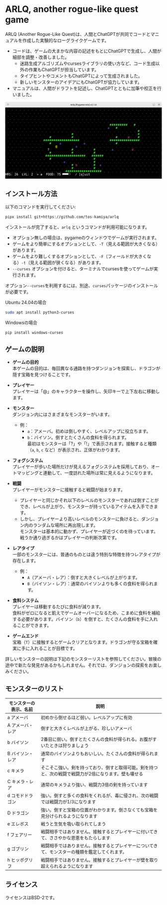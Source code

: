 # ARLQ, another rogue-like quest game

ARLQ (Another Rogue-Like Quest)は、人間とChatGPTが共同でコードとマニュアルを作成した実験的なローグライクゲームです。

* コードは、ゲームの大まかな内容の記述をもとにChatGPTで生成し、人間が細部を調整・改善しました。
  * 迷路生成アルゴリズムやcursesライブラリの使い方など、コード生成以外の作業もChatGPTが担当しています。
  * タイプヒントやコメントもChatGPTによって生成されました。
  * 新しいモンスターのアイデアにもChatGPTが協力しています。
* マニュアルは、人間がドラフトを記述し、ChatGPTとともに加筆や校正を行いました。

![](screenshot.png)

## インストール方法

以下のコマンドを実行してください:

```bash
pipx install git+https://github.com/tos-kamiya/arlq
```

インストールが完了すると、`arlq` というコマンドが利用可能になります。

- オプション無しの場合は、pygameのウィンドウでゲームが実行されます。
- ゲームをより簡単にするオプションとして、`-T`（見える範囲が大きくなる）があります。
- ゲームをより難しくするオプションとして、`-F`（フィールドが大きくなる）`-t`（見える範囲が狭くなる）があります。
- `--curses` オプションを付けると、ターミナルでcursesを使ってゲームが実行されます。

オプション`--curses`を利用するには、別途、`curses`パッケージのインストールが必要です。

Ubuntu 24.04の場合

```bash
sudo apt install python3-curses
```

Windowsの場合

```bash
pip install windows-curses
```

## ゲームの説明

* **ゲームの目的**  
  本ゲームの目的は、毎回異なる通路を持つダンジョンを探索し、ドラゴンが隠す宝箱を見つけることです。

* **プレイヤー**  
  プレイヤーは「@」のキャラクターを操作し、矢印キーで上下左右に移動します。

* **モンスター**  
  ダンジョン内にはさまざまなモンスターがいます。  
  - 例：  
    - `a`：アメーバ。初めは倒しやすく、レベルアップに役立ちます。  
    - `b`：バイソン。倒すとたくさんの食料を得られます。  
  最初はモンスターは「?」や「!」で表示されます。接触すると種類（`a`, `b`, `c` など）が表示され、正体がわかります。

* **フォグシステム**  
  プレイヤーが歩いた場所だけが見えるフォグシステムを採用しており、オートマッピングと連動して、一度訪れた場所は常に見えるようになります。

* **戦闘**  
  プレイヤーがモンスターに接触すると戦闘が始まります。  
  - プレイヤーと同じかそれ以下のレベルのモンスターであれば倒すことができ、レベルが上がり、モンスターが持っているアイテムを入手できます。  
  - しかし、プレイヤーより高いレベルのモンスターに負けると、ダンジョン内のランダムな場所に再出現します。  
  モンスターは基本的に動かず、プレイヤーが近づくのを待っています。戦うか通り過ぎるかはプレイヤーの判断次第です。

* **レアタイプ**  
  一部のモンスターには、普通のものとは違う特別な特徴を持つレアタイプが存在します。  
  - 例：  
    - `A`（アメーバ・レア）：倒すと大きくレベルが上がります。  
    - `B`（バイソン・レア）：通常のバイソンよりも多くの食料を得られます。

* **食料システム**  
  プレイヤーは移動するたびに食料が減ります。  
  食料がゼロになると飢えでゲームオーバーになるため、こまめに食料を補給する必要があります。バイソン（`b`）を倒すと、たくさんの食料を手に入れることができます。

* **ゲームエンド**  
  宝箱（`T`）に接触するとゲームクリアとなります。ドラゴンが守る宝箱を確実に手に入れることが目標です。

詳しいモンスターの説明は下記のモンスターリストを参照してください。冒険の途中で新たな発見があるかもしれません。それでは、ダンジョンの探索をお楽しみください。

## モンスターのリスト

| モンスターの表示、名前 | 説明                                                                                                  |
| ---------------------- | ----------------------------------------------------------------------------------------------------- |
| a アメーバ             | 初めから倒せるほど弱い。レベルアップに有効                                                            |
| A アメーバ・レア       | 倒すと大きくレベルが上がる、珍しいアメーバ                                                            |
| b バイソン             | 2番目に弱い。倒すとたくさんの食料が得られる。お腹がすいたときは狩りましょう                           |
| B バイソン・レア       | 通常のバイソンよりもおいしい。たくさんの食料が得られます                                              |
| c キメラ               | そこそこ強い。剣を持っており、倒すと取得可能。剣を持つと、次の戦闘で戦闘力が2倍になります。壁も壊せる |
| C キメラ・レア         | 通常のキメラより強い、戦闘力3倍の剣を持っています                                                     |
| d コモドドラゴン       | 強い。倒すと多くの食料をくれるが、毒に侵され、次の戦闘では戦闘力が1/3になります                       |
| D ドラゴン             | 強い。倒すと宝箱の位置がわかります。倒さなくても宝箱を見分けられるようになります                      |
| e エレボス             | 戦うと生気を吸い取られてしまう                                                                        |
| f フェアリー           | 戦闘相手ではありません。接触するとプレイヤーに付いてきて、ささやかな恩恵をもたらします                |
| g ゴブリン             | 戦闘相手ではありません。接触するとプレイヤーについてきて、モンスターの種類を鑑定してくれます。        |
| h ヒッポグリフ         | 戦闘相手ではありません。接触するとプレイヤーが壁を取り超えられるようになります                        |

## ライセンス

ライセンスはBSD-2です。
